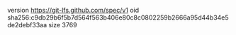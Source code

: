 version https://git-lfs.github.com/spec/v1
oid sha256:c9db29b6f5b7d564f563b406e80c8c0802259b2666a95d44b34e5de2debf33aa
size 3769
